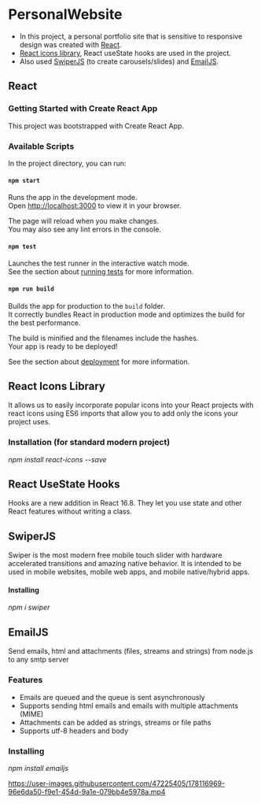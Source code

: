 # PersonalWebsite
- In this project, a personal portfolio site that is sensitive to responsive design was created with [React](https://reactjs.org/). 
- [React icons library](https://react-icons.github.io/react-icons/), React useState hooks are used in the project. 
- Also used [SwiperJS](https://swiperjs.com/) (to create carousels/slides) and [EmailJS](https://www.emailjs.com/).

## React
### Getting Started with Create React App

This project was bootstrapped with Create React App.

### Available Scripts

In the project directory, you can run:

#### `npm start`

Runs the app in the development mode.\
Open [http://localhost:3000](http://localhost:3000) to view it in your browser.

The page will reload when you make changes.\
You may also see any lint errors in the console.

#### `npm test`

Launches the test runner in the interactive watch mode.\
See the section about [running tests](https://facebook.github.io/create-react-app/docs/running-tests) for more information.

#### `npm run build`

Builds the app for production to the `build` folder.\
It correctly bundles React in production mode and optimizes the build for the best performance.

The build is minified and the filenames include the hashes.\
Your app is ready to be deployed!

See the section about [deployment](https://facebook.github.io/create-react-app/docs/deployment) for more information.


## React Icons Library
It allows us to easily incorporate popular icons into your React projects with react icons using ES6 imports that allow you to add only the icons your project uses.

### Installation (for standard modern project)
_npm install react-icons --save_


## React UseState Hooks
Hooks are a new addition in React 16.8. They let you use state and other React features without writing a class.

## SwiperJS
Swiper is the most modern free mobile touch slider with hardware accelerated transitions and amazing native behavior. It is intended to be used in mobile websites, mobile web apps, and mobile native/hybrid apps.

#### Installing
_npm i swiper_


## EmailJS
Send emails, html and attachments (files, streams and strings) from node.js to any smtp server

### Features
- Emails are queued and the queue is sent asynchronously 
- Supports sending html emails and emails with multiple attachments (MIME)
- Attachments can be added as strings, streams or file paths
- Supports utf-8 headers and body

### Installing 
_npm install emailjs_




https://user-images.githubusercontent.com/47225405/178116969-96e6da50-f9e1-454d-9a1e-079bb4e5978a.mp4

